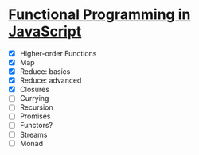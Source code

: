 # [Functional Programming in JavaScript](https://www.youtube.com/playlist?list=PL0zVEGEvSaeEd9hlmCXrk5yUyqUag-n84)

- [x] Higher-order Functions
- [x] Map
- [x] Reduce: basics
- [x] Reduce: advanced
- [x] Closures
- [ ] Currying
- [ ] Recursion
- [ ] Promises
- [ ] Functors?
- [ ] Streams
- [ ] Monad
